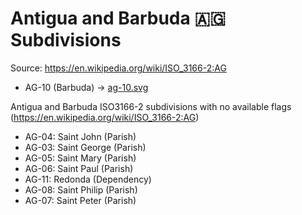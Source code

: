 # Antigua and Barbuda 🇦🇬 Subdivisions

Source: https://en.wikipedia.org/wiki/ISO_3166-2:AG

* AG-10 (Barbuda) -> [ag-10.svg](https://github.com/amckenna41/iso3166-flag-icons/blob/main/iso3166-2-icons/AG/ag-10.svg)

Antigua and Barbuda ISO3166-2 subdivisions with no available flags (https://en.wikipedia.org/wiki/ISO_3166-2:AG)

* AG-04: Saint John (Parish)
* AG-03: Saint George (Parish)
* AG-05: Saint Mary (Parish)
* AG-06: Saint Paul (Parish)
* AG-11: Redonda (Dependency)
* AG-08: Saint Philip (Parish)
* AG-07: Saint Peter (Parish)